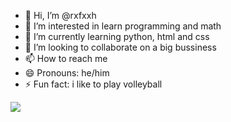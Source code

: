 - 👋 Hi, I’m @rxfxxh
- 👀 I’m interested in learn programming and math
- 🌱 I’m currently learning python, html and css
- 💞️ I’m looking to collaborate on a big bussiness
- 📫 How to reach me 
- 😄 Pronouns: he/him
- ⚡ Fun fact: i like to play volleyball

<div>
  <img src="https://www.google.com/url?sa=i&url=https%3A%2F%2Fpt.vecteezy.com%2Ffoto%2F24588245-fofa-pug-cachorro-com-capuz-conceito-do-hacker-ocupado-animal-ou-trabalhos-a-partir-de-lar-ai-gerado&psig=AOvVaw3K7vLVHqlvpYpoRTYo1sdu&ust=1717859367409000&source=images&cd=vfe&opi=89978449&ved=0CBIQjRxqFwoTCPjF6P3iyYYDFQAAAAAdAAAAABAE">
</div>
<!---
rxfxxh/rxfxxh is a ✨ special ✨ repository because its `README.md` (this file) appears on your GitHub profile.
You can click the Preview link to take a look at your changes.
--->
